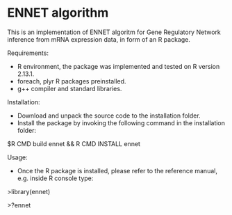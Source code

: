 ENNET algorithm
=====

This is an implementation of ENNET algoritm for Gene Regulatory Network inference from mRNA expression data, in form of an R package.

Requirements:
- R environment, the package was implemented and tested on R version 2.13.1.
- foreach, plyr R packages preinstalled.
- g++ compiler and standard libraries.


Installation:
- Download and unpack the source code to the installation folder.
- Install the package by invoking the following command in the installation folder:

$R CMD build ennet && R CMD INSTALL ennet

Usage:
- Once the R package is installed, please refer to the reference manual, e.g. inside R console type:

\>library(ennet)

\>?ennet
